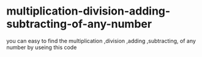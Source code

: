 # multiplication-division-adding-subtracting-of-any-number
you can easy to find the multiplication ,division ,adding ,subtracting, of any number by useing this code
